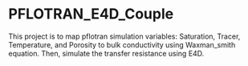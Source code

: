 # PFLOTRAN_E4D_Couple

This project is to map pflotran simulation variables: Saturation, Tracer, Temperature, and Porosity to bulk conductivity using Waxman_smith equation. Then, simulate the transfer resistance using E4D.